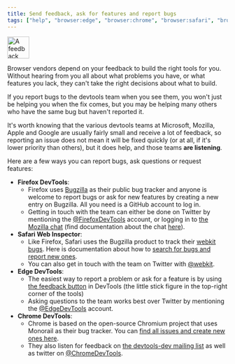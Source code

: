 ```yaml
---
title: Send feedback, ask for features and report bugs
tags: ["help", "browser:edge", "browser:chrome", "browser:safari", "browser:firefox"]
---
```

<img src="/assets/img/send-feedback-about-devtools.png" alt="A feedback illustration showing a stick figure with a speech bubble" style="width:50px;">

Browser vendors depend on your feedback to build the right tools for you. Without hearing from you all about what problems you have, or what features you lack, they can't take the right decisions about what to build.

If you report bugs to the devtools team when you see them, you won't just be helping you when the fix comes, but you may be helping many others who have the same bug but haven't reported it.

It's worth knowing that the various devtools teams at Microsoft, Mozilla, Apple and Google are usually fairly small and receive a lot of feedback, so reporting an issue does not mean it will be fixed quickly (or at all, if it's lower priority than others), but it does help, and those teams **are listening**.

Here are a few ways you can report bugs, ask questions or request features:

* **Firefox DevTools**:
  * Firefox uses [Bugzilla](https://bugzilla.mozilla.org/) as their public bug tracker and anyone is welcome to report bugs or ask for new features by creating a new entry on Bugzilla. All you need is a GitHub account to log in.
  * Getting in touch with the team can either be done on Twitter by mentioning the [@FirefoxDevTools](https://twitter.com/FirefoxDevTools) account, or logging in to [the Mozilla chat](https://chat.mozilla.org) (find documentation about the chat [here](https://wiki.mozilla.org/Matrix)).
* **Safari Web Inspector**:
  * Like Firefox, Safari uses the Bugzilla product to track their [webkit bugs](https://bugs.webkit.org/). Here is documentation about how to [search for bugs and report new ones](https://webkit.org/reporting-bugs/).
  * You can also get in touch with the team on Twitter with [@webkit](https://twitter.com/webkit).
* **Edge DevTools**:
  * The easiest way to report a problem or ask for a feature is by using [the feedback button](https://docs.microsoft.com/en-us/microsoft-edge/devtools-guide-chromium/#getting-in-touch-with-the-microsoft-edge-devtools-team) in DevTools (the little stick figure in the top-right corner of the tools)
  * Asking questions to the team works best over Twitter by mentioning the [@EdgeDevTools](https://twitter.com/EdgeDevTools) account.
* **Chrome DevTools**:
  * Chrome is based on the open-source Chromium project that uses Monorail as their bug tracker. You can [find all issues and create new ones here](https://bugs.chromium.org/p/chromium/issues/list).
  * They also listen for feedback on [the devtools-dev mailing list](https://www.chromium.org/teams/devtools) as well as twitter on [@ChromeDevTools](https://twitter.com/ChromeDevTools).

